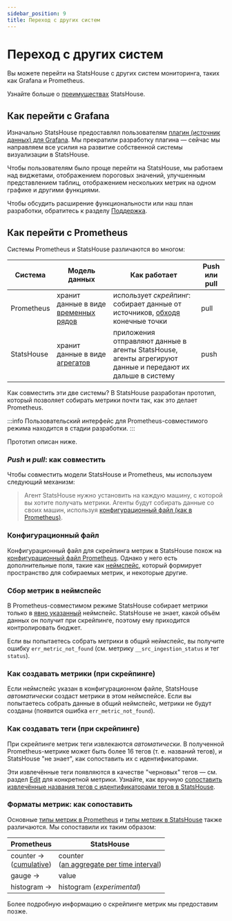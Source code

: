 ```yaml
---
sidebar_position: 9
title: Переход с других систем
---
```


# Переход с других систем

Вы можете перейти на StatsHouse с других систем мониторинга, таких как Grafana и Prometheus.

Узнайте больше о [преимуществах](../overview/features.md) StatsHouse.

## Как перейти с Grafana

Изначально StatsHouse предоставлял пользователям
[плагин (источник данных) для Grafana](https://github.com/VKCOM/statshouse/tree/master/grafana-plugin-ui). Мы прекратили
разработку плагина — сейчас мы направляем все усилия на развитие собственной системы визуализации в StatsHouse.

Чтобы пользователям было проще перейти на StatsHouse, мы работаем над виджетами, отображением пороговых 
значений, улучшенным представлением таблиц, отображением нескольких метрик на одном графике и другими функциями.

Чтобы обсудить расширение функциональности или наш план разработки, обратитесь к разделу
[Поддержка](../support.md).

## Как перейти с Prometheus

Системы Prometheus и StatsHouse различаются во многом:

| Система    | Модель данных                                                                             | Как работает                                                                                                                                | Push или pull |
|------------|-------------------------------------------------------------------------------------------|---------------------------------------------------------------------------------------------------------------------------------------------|---------------|
| Prometheus | хранит данные в виде [временных рядов](https://prometheus.io/docs/concepts/data_model/)   | использует _скрейпинг_: собирает данные от источников, [обходя](https://prometheus.io/docs/prometheus/latest/getting_started/) конечные точки | pull          |
| StatsHouse | хранит данные в виде [агрегатов](../overview/concepts.md#агрегат)                         | приложения отправляют данные в агенты StatsHouse, агенты агрегируют данные и передают их дальше в систему                                   | push          |

Как совместить эти две системы? В StatsHouse разработан прототип, который позволяет собирать метрики почти так, как это 
делает Prometheus.

:::info
Пользовательский интерфейс для Prometheus-совместимого режима находится в стадии разработки.
:::

Прототип описан ниже.

### _Push_ и _pull_: как совместить

Чтобы совместить модели StatsHouse и Prometheus, мы используем следующий механизм:

> Агент StatsHouse нужно установить на каждую машину, с которой вы хотите получать метрики. Агенты будут собирать
> данные со своих машин, используя
> [конфигурационный файл (как в Prometheus)](https://prometheus.io/docs/prometheus/latest/configuration/configuration/).

### Конфигурационный файл

Конфигурационный файл для скрейпинга метрик в StatsHouse похож на
[конфигурационный файл Prometheus](https://prometheus.io/docs/prometheus/latest/configuration/configuration/).
Однако у него есть дополнительные поля, такие как [неймспейс](#сбор-метрик-в-неймспейс), который 
формирует пространство для собираемых метрик, и некоторые другие.

### Сбор метрик в неймспейс

В Prometheus-совместимом режиме StatsHouse собирает метрики только в [явно указанный](#конфигурационный-файл) 
неймспейс. StatsHouse не знает, какой объём данных он получит при скрейпинге, поэтому ему приходится 
контролировать бюджет.

Если вы попытаетесь собрать метрики в общий неймспейс, вы получите ошибку `err_metric_not_found` 
(см. метрику `__src_ingestion_status` и тег `status`).

### Как создавать метрики (при скрейпинге)

Если неймспейс указан в конфигурационном файле, StatsHouse _автоматически_ создаст метрики в этом неймспейсе. Если вы 
попытаетесь собрать данные в общий неймспейс, метрики не будут созданы (появится ошибка `err_metric_not_found`).

### Как создавать теги (при скрейпинге)

При скрейпинге метрик теги извлекаются _автоматически_. В полученной Prometheus-метрике может быть более 16 тегов (т.
е. названий тегов), и StatsHouse "не знает", как сопоставить их с идентификаторами.

Эти извлечённые теги появляются в качестве "черновых" тегов — см. раздел [Edit](../guides/edit-metrics.md) для 
конкретной метрики. Узнайте, как вручную
[сопоставить извлечённые названия тегов с идентификаторами тегов в StatsHouse](../guides/edit-metrics.md#map-the-draft-tag-names-to-the-tag-ids).

### Форматы метрик: как сопоставить

Основные [типы метрик в Prometheus](https://prometheus.io/docs/concepts/metric_types/) и
[типы метрик в StatsHouse](../guides/design-metric.md#metric-types) также различаются. Мы
сопоставили их таким образом:

| Prometheus                                                                              | StatsHouse                                                                          |
|-----------------------------------------------------------------------------------------|-------------------------------------------------------------------------------------|
| counter →<br/>([cumulative](https://prometheus.io/docs/concepts/metric_types/#counter))  | counter<br/>([an aggregate per time interval](../guides/design-metric.md#counters)) |
| gauge                                                                                 → | value                                                                               |
| histogram                                                                             → | histogram (_experimental_)                                                          |

Более подробную информацию о скрейпинге метрик мы предоставим позже.
